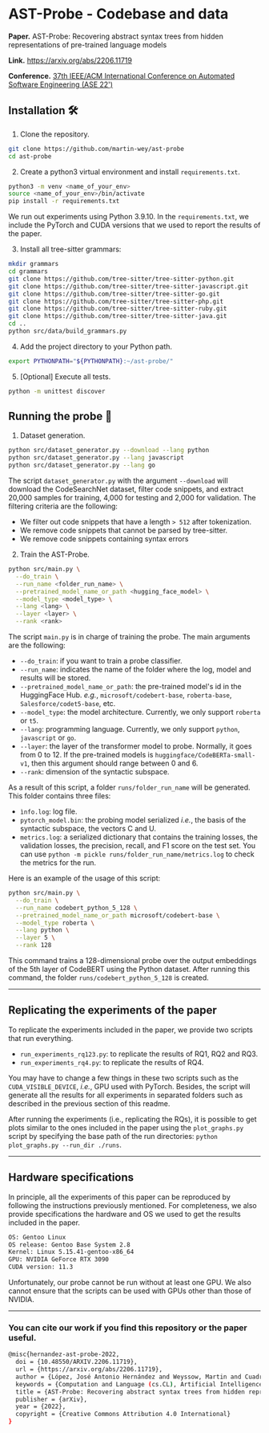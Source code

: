 
# AST-Probe - Codebase and data
**Paper.** AST-Probe: Recovering abstract syntax trees from hidden representations of pre-trained language models

**Link.** https://arxiv.org/abs/2206.11719

**Conference.** [37th IEEE/ACM International Conference on Automated Software Engineering (ASE 22')](https://conf.researchr.org/home/ase-2022)

## Installation 🛠️
1. Clone the repository.
```sh
git clone https://github.com/martin-wey/ast-probe
cd ast-probe
```
2. Create a python3 virtual environment and install `requirements.txt`.
```sh
python3 -m venv <name_of_your_env>
source <name_of_your_env>/bin/activate
pip install -r requirements.txt
```
We run out experiments using Python 3.9.10. In the `requirements.txt`, we include the PyTorch and CUDA versions that we used to report the results of the paper.

3. Install all tree-sitter grammars:
```sh
mkdir grammars
cd grammars
git clone https://github.com/tree-sitter/tree-sitter-python.git
git clone https://github.com/tree-sitter/tree-sitter-javascript.git
git clone https://github.com/tree-sitter/tree-sitter-go.git
git clone https://github.com/tree-sitter/tree-sitter-php.git
git clone https://github.com/tree-sitter/tree-sitter-ruby.git
git clone https://github.com/tree-sitter/tree-sitter-java.git
cd ..
python src/data/build_grammars.py
```
4. Add the project directory to your Python path.
```sh
export PYTHONPATH="${PYTHONPATH}:~/ast-probe/"
```
5. [Optional] Execute all tests.
```sh
python -m unittest discover
```
## Running the probe 🚀

1. Dataset generation.
```sh
python src/dataset_generator.py --download --lang python
python src/dataset_generator.py --lang javascript
python src/dataset_generator.py --lang go
```
The script `dataset_generator.py` with the argument `--download` will download the CodeSearchNet dataset, filter code snippets, and extract 20,000 samples for training, 4,000 for testing and 2,000 for validation. The filtering criteria are the following:
* We filter out code snippets that have a length `> 512` after tokenization.
* We remove code snippets that cannot be parsed by tree-sitter.
* We remove code snippets containing syntax errors

2. Train the AST-Probe.
```sh
python src/main.py \
  --do_train \
  --run_name <folder_run_name> \
  --pretrained_model_name_or_path <hugging_face_model> \
  --model_type <model_type> \
  --lang <lang> \
  --layer <layer> \
  --rank <rank>
```
The script `main.py` is in charge of training the probe. The main arguments are the following:
*  `--do_train`: if you want to train a probe classifier.
*  `--run_name`: indicates the name of the folder where the log, model and results will be stored.
*  `--pretrained_model_name_or_path`: the pre-trained model's id in the HuggingFace Hub.
*e.g.*, `microsoft/codebert-base`, `roberta-base`, `Salesforce/codet5-base`, etc.
*  `--model_type`: the model architecture. Currently, we only support `roberta` or `t5`.
*  `--lang`: programming language. Currently, we only support `python`, `javascript` or `go`.
*  `--layer`: the layer of the transformer model to probe. Normally, it goes from 0 to 12. If the pre-trained models is `huggingface/CodeBERTa-small-v1`, then this argument should range between 0 and 6.
*  `--rank`: dimension of the syntactic subspace.

As a result of this script, a folder `runs/folder_run_name` will be generated. This folder contains three files:
*  `ìnfo.log`: log file.
*  `pytorch_model.bin`: the probing model serialized *i.e.*, the basis of the syntactic subspace, the vectors C and U.
*  `metrics.log`: a serialized dictionary that contains the training losses, the validation losses, the precision, recall, and F1 score on the test set. You can use `python -m pickle runs/folder_run_name/metrics.log` to check the metrics for the run.


Here is an example of the usage of this script:
```sh
python src/main.py \
  --do_train \
  --run_name codebert_python_5_128 \
  --pretrained_model_name_or_path microsoft/codebert-base \
  --model_type roberta \
  --lang python \
  --layer 5 \
  --rank 128
```
This command trains a 128-dimensional probe over the output embeddings of the 5th layer of CodeBERT using the Python dataset. After running this command, the folder `runs/codebert_python_5_128` is created.

--- 
## Replicating the experiments of the paper
To replicate the experiments included in the paper, we provide two scripts that run everything.
- `run_experiments_rq123.py`: to replicate the results of RQ1, RQ2 and RQ3.
- `run_experiments_rq4.py`: to replicate the results of RQ4.

You may have to change a few things in these two scripts such as the `CUDA_VISIBLE_DEVICE`, *i.e.*, GPU used with PyTorch. Besides, the script will generate all the results for all experiments in separated folders such as described in the previous section of this readme.

After running the experiments (i.e., replicating the RQs), it is possible to get plots similar to the ones included in the paper using the `plot_graphs.py` script by specifying the base path of the run directories:
`python plot_graphs.py --run_dir ./runs`.

--- 
## Hardware specifications
In principle, all the experiments of this paper can be reproduced by following the instructions previously mentioned.
For completeness, we also provide specifications the hardware and OS we used to get the results included in the paper.

```sh
OS: Gentoo Linux
OS release: Gentoo Base System 2.8
Kernel: Linux 5.15.41-gentoo-x86_64
GPU: NVIDIA GeForce RTX 3090
CUDA version: 11.3
```
Unfortunately, our probe cannot be run without at least one GPU. We also cannot ensure that the scripts can be used
with GPUs other than those of NVIDIA.

---
### You can cite our work if you find this repository or the paper useful.
```sh
@misc{hernandez-ast-probe-2022,
  doi = {10.48550/ARXIV.2206.11719},
  url = {https://arxiv.org/abs/2206.11719},
  author = {López, José Antonio Hernández and Weyssow, Martin and Cuadrado, Jesús Sánchez and Sahraoui, Houari},
  keywords = {Computation and Language (cs.CL), Artificial Intelligence (cs.AI), Machine Learning (cs.LG), Programming Languages (cs.PL), Software Engineering (cs.SE), FOS: Computer and information sciences, FOS: Computer and information sciences},
  title = {AST-Probe: Recovering abstract syntax trees from hidden representations of pre-trained language models},
  publisher = {arXiv},
  year = {2022},
  copyright = {Creative Commons Attribution 4.0 International}
}
```
